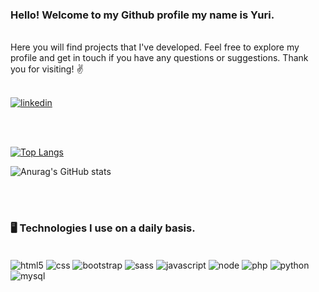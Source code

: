 ### Hello! Welcome to my Github profile my name is Yuri.

<br>
 Here you will find projects that I've developed. Feel free to explore my profile and get in touch if you have any questions or suggestions. Thank you for visiting! ✌️
<br><br>

[![linkedin](https://img.shields.io/badge/LinkedIn-0077B5?style=for-the-badge&logo=linkedin&logoColor=white)](https://www.linkedin.com/in/yuri-machado-silveira-16a5aa186/)

<br><br>

[![Top Langs](https://github-readme-stats.vercel.app/api/top-langs/?username=yurimachados&layout=compact)](https://github.com/anuraghazra/github-readme-stats)

![Anurag's GitHub stats](https://github-readme-stats.vercel.app/api?username=yurimachados&show_icons=true&theme=onedark)

<br><br>

### 🖥️ Technologies I use on a daily basis.

<div style='display: inline-block'><br>
    <img align='center' alt='html5' src='https://img.shields.io/badge/HTML5-E34F26?style=for-the-badge&logo=html5&logoColor=white'/>
    <img align='center' alt='css' src='https://img.shields.io/badge/CSS3-1572B6?style=for-the-badge&logo=css3&logoColor=white'/>
    <img align='center' alt='bootstrap' src='https://img.shields.io/badge/Bootstrap-563D7C?style=for-the-badge&logo=bootstrap&logoColor=white'/>
    <img align='center' alt='sass' src='https://img.shields.io/badge/Sass-CC6699?style=for-the-badge&logo=sass&logoColor=white'/>
    <img align='center' alt='javascript' src='https://img.shields.io/badge/JavaScript-F7DF1E?style=for-the-badge&logo=javascript&logoColor=black'/>
    <img align='center' alt='node' src='https://img.shields.io/badge/Node.js-43853D?style=for-the-badge&logo=node.js&logoColor=white'/>
    <img align='center' alt='php' src='https://img.shields.io/badge/PHP-777BB4?style=for-the-badge&logo=php&logoColor=white'/>
    <img align='center' alt='python' src='https://img.shields.io/badge/Python-14354C?style=for-the-badge&logo=python&logoColor=white'/>
    <img align='center' alt='mysql' src='https://img.shields.io/badge/MySQL-005C84?style=for-the-badge&logo=mysql&logoColor=white'/>

</div> <br>

